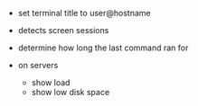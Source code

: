 

* set terminal title to user@hostname

* detects screen sessions

* determine how long the last command ran for

* on servers
	* show load
	* show low disk space


